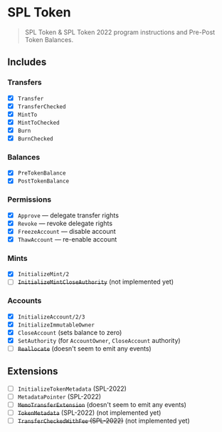 # SPL Token

> SPL Token & SPL Token 2022 program instructions and Pre-Post Token Balances.

## Includes

### Transfers

- [x] `Transfer`
- [x] `TransferChecked`
- [x] `MintTo`
- [x] `MintToChecked`
- [x] `Burn`
- [x] `BurnChecked`

### Balances

- [x] `PreTokenBalance`
- [x] `PostTokenBalance`

### Permissions

- [x] `Approve` — delegate transfer rights
- [x] `Revoke` — revoke delegate rights
- [x] `FreezeAccount` — disable account
- [x] `ThawAccount` — re-enable account

### Mints

- [x] `InitializeMint/2`
- [ ] ~~`InitializeMintCloseAuthority`~~ (not implemented yet)

### Accounts

- [x] `InitializeAccount/2/3`
- [x] `InitializeImmutableOwner`
- [x] `CloseAccount` (sets balance to zero)
- [x] `SetAuthority` (for `AccountOwner`, `CloseAccount` authority)
- [ ] ~~`Reallocate`~~ (doesn't seem to emit any events)

## Extensions

- [ ] `InitializeTokenMetadata` (SPL-2022)
- [ ] `MetadataPointer` (SPL-2022)
- [ ] ~~`MemoTransferExtension`~~ (doesn't seem to emit any events)
- [ ] ~~`TokenMetadata`~~ (SPL-2022) (not implemented yet)
- [ ] ~~`TransferCheckedWithFee` (SPL-2022)~~ (not implemented yet)
